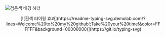 <!--## Hi there 👋

![GitHub Profile Header](https://capsule-render.vercel.app/api?type=rounded&color=000000&height=200px&section=header&text=Welcome%20to%20my%20github!&color=000000)

[![Typing SVG](https://readme-typing-svg.demolab.com/?lines=Take+your+time!&color=FFFFFF)]()-->


![검은색 배경 헤더](https://capsule-render.vercel.app/api?type=rounded&color=000000&height=200px&section=header&text=%20&color=000000)

<div align="center">
  [![흰색 타이핑 효과](https://readme-typing-svg.demolab.com/?lines=Welcome%20to%20my%20github!;Take%20your%20time!&color=FFFFFF&background=00000000)](https://git.io/typing-svg)
</div>


<!--
**danbi-seo/danbi-seo** is a ✨ _special_ ✨ repository because its `README.md` (this file) appears on your GitHub profile.

Here are some ideas to get you started:

- 🔭 I’m currently working on ...
- 🌱 I’m currently learning ...
- 👯 I’m looking to collaborate on ...
- 🤔 I’m looking for help with ...
- 💬 Ask me about ...
- 📫 How to reach me: ...
- 😄 Pronouns: ...
- ⚡ Fun fact: ...
-->

